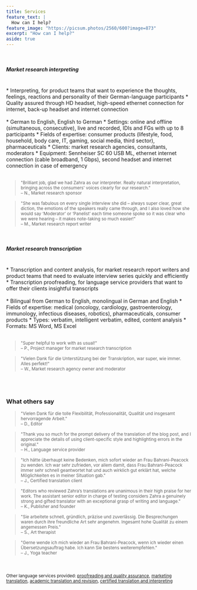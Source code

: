 ```yaml
---
title: Services
feature_text: |
  How can I help?
feature_image: "https://picsum.photos/2560/600?image=873"
excerpt: "How can I help?"
aside: true
---
```


<br>
<h5><a id="market_research_interpreting">Market research interpreting</a></h5>
<br>
* Interpreting, for product teams that want to experience the thoughts, feelings, reactions and personality of their German-language participants
* Quality assured through HD headset, high-speed ethernet connection for internet, back-up headset and internet connection
<br><br>
* German to English, English to German
* Settings: online and offline (simultaneous, consecutive), live and recorded, IDIs and FGs with up to 8 participants
* Fields of expertise: consumer products (lifestyle, food, household, body care, IT, gaming, social media, third sector), pharmaceuticals
* Clients: market research agencies, consultants, moderators
* Equipment: Sennheiser SC 60 USB ML, ethernet internet connection (cable broadband, 1 Gbps), second headset and internet connection in case of emergency
<br><br>

><small>"Brilliant job, glad we had Zahra as our interpreter. Really natural interpretation, bringing across the consumers' voices clearly for our research."<br>
– N., Market research sponsor</small>

><small>"She was fabulous on every single interview she did – always super clear, great diction, the emotions of the speakers really came through, and I also loved how she would say ‘Moderator’ or ‘Panelist’ each time someone spoke so it was clear who we were hearing – it makes note-taking so much easier!"<br>
– M., Market research report writer</small>

<br>
<h5><a display=none id="market_research_transcription">Market research transcription</a></h5>
<br>
* Transcription and content analysis, for market research report writers and product teams that need to evaluate interview series quickly and efficiently
* Transcription proofreading, for language service providers that want to offer their clients insightful transcripts
<br><br>
* Bilingual from German to English, monolingual in German and English
* Fields of expertise: medical (oncology, cardiology, gastroenterology, immunology, infectious diseases, robotics), pharmaceuticals, consumer products
* Types: verbatim, intelligent verbatim, edited, content analysis
* Formats: MS Word, MS Excel
<br><br>

><small>"Super helpful to work with as usual!"<br>
– P., Project manager for market research transcription</small>

><small>"Vielen Dank für die Unterstützung bei der Transkription, war super, wie immer. Alles perfekt!"<br>
– W., Market research agency owner and moderator</small>

<br><br>
### What others say

><small>"Vielen Dank für die tolle Flexibilität, Professionalität, Qualität und insgesamt hervorragende Arbeit."<br>
– D., Editor</small>

><small>"Thank you so much for the prompt delivery of the translation of the blog post, and I appreciate the details of using client-specific style and highlighting errors in the original."<br>
– H., Language service provider</small>

><small>"Ich hätte überhaupt keine Bedenken, mich sofort wieder an Frau Bahrani-Peacock zu wenden. Ich war sehr zufrieden, vor allem damit, dass Frau Bahrani-Peacock immer sehr schnell geantwortet hat und auch wirklich gut erklärt hat, welche Möglichkeiten es in meiner Situation gab."<br>
– J., Certified translation client</small>

><small>"Editors who reviewed Zahra’s translations are unanimous in their high praise for her work. The assistant senior editor in charge of testing considers Zahra a genuinely strong and gifted translator with an exceptional grasp of writing and language."<br>
– K., Publisher and founder</small>

><small>"Sie arbeitete schnell, gründlich, präzise und zuverlässig. Die Besprechungen waren durch ihre freundliche Art sehr angenehm. Ingesamt hohe Qualität zu einem angemessen Preis."<br>
– S., Art therapist</small>

><small>"Gerne wende ich mich wieder an Frau Bahrani-Peacock, wenn ich wieder einen Übersetzungsauftrag habe. Ich kann Sie bestens weiterempfehlen."<br>
– J., Yoga teacher</small>

<br><br>
<small>Other language services provided: [proofreading and quality assurance](/services/proofreading/ "proofreading and quality assurance"), [marketing translation](/services/marketing-translation/ "marketing translation"), [academic translation and revision](/services/academic-translation/ "academic translation and revision"), [certified translation and interpreting](/services/certified-translation/ "certified translation and interpreting")</small>
